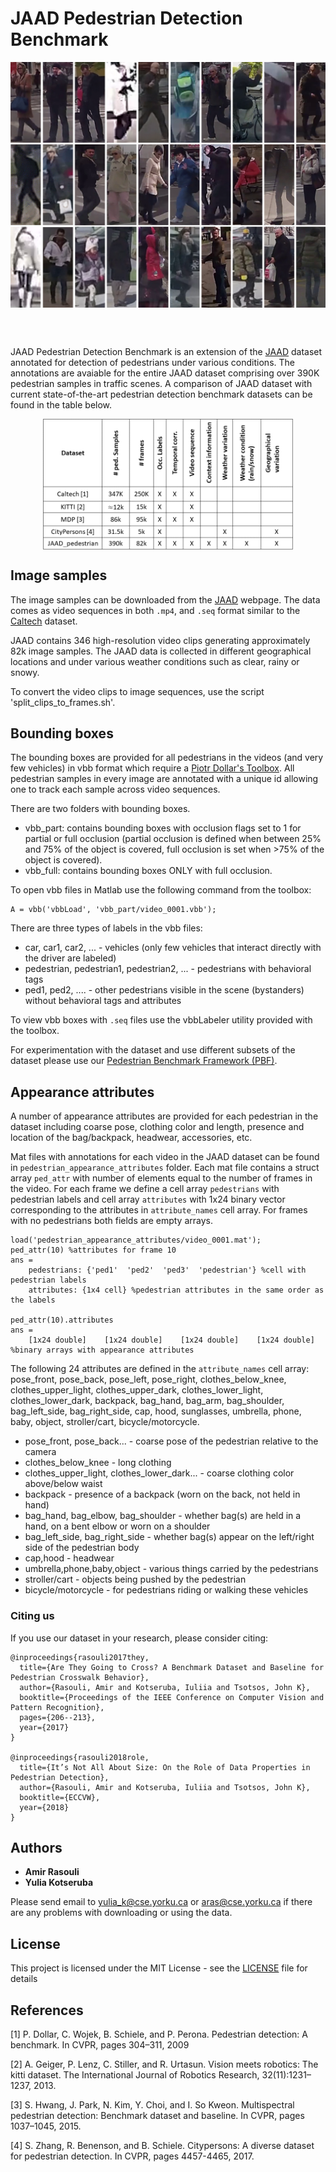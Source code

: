 # JAAD Pedestrian Detection Benchmark
<p align="center">
<img src="jaad_pedestrian_samples.png" alt="jaad_samples" align="middle" width="600"/>
</p>
<br/><br/>

JAAD Pedestrian Detection Benchmark is an extension of the [JAAD](http://data.nvision2.eecs.yorku.ca/JAAD_dataset/)  dataset annotated for detection of pedestrians under various conditions. The annotations are avaiable for the entire JAAD dataset comprising over 390K pedestrian samples in traffic scenes. A comparison of JAAD dataset with current state-of-the-art pedestrian detection benchmark datasets can be found in the table below.

<p align="center">
<img src="jaad_comparison.png" alt="jaad_comparison" align="middle" width="400"/>
</p>

## Image samples
The image samples can be downloaded from the [JAAD](http://data.nvision2.eecs.yorku.ca/JAAD_dataset/) webpage. The data comes as video sequences in both `.mp4`, and `.seq` format similar to the [Caltech](http://www.vision.caltech.edu/Image_Datasets/CaltechPedestrians/) dataset.

JAAD contains 346 high-resolution video clips generating approximately 82k image samples. The JAAD data is collected in different geographical locations and under various weather conditions such as clear, rainy or snowy.

To convert the video clips to image sequences, use the script 'split_clips_to_frames.sh'.

## Bounding boxes
The bounding boxes are provided for all pedestrians in the videos (and very few vehicles) in vbb format which require a [Piotr Dollar's Toolbox](https://pdollar.github.io/toolbox/). All pedestrian samples in every image are annotated with a unique id allowing one to track each sample across video sequences.

There are two folders with bounding boxes.
* vbb_part: contains bounding boxes with occlusion flags set to 1 for partial or full occlusion (partial occlusion is defined when between 25% and 75% of the object is covered, full occlusion is set when >75% of the object is covered).
* vbb_full: contains bounding boxes ONLY with full occlusion.

To open vbb files in Matlab use the following command from the toolbox:
```
A = vbb('vbbLoad', 'vbb_part/video_0001.vbb');
```

There are three types of labels in the vbb files:
* car, car1, car2, ... - vehicles (only few vehicles that interact directly with the driver are labeled)
* pedestrian, pedestrian1, pedestrian2, ... - pedestrians with behavioral tags
* ped1, ped2, .... - other pedestrians visible in the scene (bystanders) without behavioral tags and attributes

To view vbb boxes with `.seq` files use the vbbLabeler utility provided with the toolbox.

For experimentation with the dataset and use different subsets of the dataset please use our [Pedestrian Benchmark Framework (PBF)](https://github.com/aras62/PBF).

## Appearance attributes
A number of appearance attributes are provided for each pedestrian in the dataset including coarse pose, clothing color and length, presence and location of the bag/backpack, headwear, accessories, etc.

Mat files with annotations for each video in the JAAD dataset can be found in ```pedestrian_appearance_attributes``` folder. Each mat file contains a struct array ```ped_attr``` with number of elements equal to the number of frames in the video. For each frame we define a cell array ```pedestrians``` with pedestrian labels and cell array ```attributes``` with 1x24 binary vector corresponding to the attributes in ```attribute_names``` cell array. For frames with no pedestrians both fields are empty arrays.

```
load('pedestrian_appearance_attributes/video_0001.mat');
ped_attr(10) %attributes for frame 10
ans =
    pedestrians: {'ped1'  'ped2'  'ped3'  'pedestrian'} %cell with pedestrian labels
    attributes: {1x4 cell} %pedestrian attributes in the same order as the labels

ped_attr(10).attributes
ans =
    [1x24 double]    [1x24 double]    [1x24 double]    [1x24 double] %binary arrays with appearance attributes
```

The following 24 attributes are defined in the ```attribute_names``` cell array: pose_front, pose_back, pose_left, pose_right, clothes_below_knee, clothes_upper_light, clothes_upper_dark, clothes_lower_light, clothes_lower_dark, backpack, bag_hand, bag_arm, bag_shoulder, bag_left_side, bag_right_side, cap, hood, sunglasses, umbrella, phone, baby, object, stroller/cart, bicycle/motorcycle.

- pose_front, pose_back... - coarse pose of the pedestrian relative to the camera
- clothes_below_knee - long clothing
- clothes_upper_light, clothes_lower_dark... - coarse clothing color above/below waist
- backpack - presence of a backpack (worn on the back, not held in hand)
- bag_hand, bag_elbow, bag_shoulder - whether bag(s) are held in a hand, on a bent elbow or worn on a shoulder
- bag_left_side, bag_right_side - whether bag(s) appear on the left/right side of the pedestrian body
- cap,hood - headwear
- umbrella,phone,baby,object - various things carried by the pedestrians
- stroller/cart - objects being pushed by the pedestrian
- bicycle/motorcycle - for pedestrians riding or walking these vehicles

### Citing us

If you use our dataset in your research, please consider citing:

```
@inproceedings{rasouli2017they,
  title={Are They Going to Cross? A Benchmark Dataset and Baseline for Pedestrian Crosswalk Behavior},
  author={Rasouli, Amir and Kotseruba, Iuliia and Tsotsos, John K},
  booktitle={Proceedings of the IEEE Conference on Computer Vision and Pattern Recognition},
  pages={206--213},
  year={2017}
}

@inproceedings{rasouli2018role,
  title={It’s Not All About Size: On the Role of Data Properties in Pedestrian Detection},
  author={Rasouli, Amir and Kotseruba, Iuliia and Tsotsos, John K},
  booktitle={ECCVW},
  year={2018}
}
```

## Authors

* **Amir Rasouli**
* **Yulia Kotseruba**

Please send email to yulia_k@cse.yorku.ca or aras@cse.yorku.ca if there are any problems with downloading or using the data.

## License

This project is licensed under the MIT License - see the [LICENSE](LICENSE) file for details

## References
[1] P. Dollar, C. Wojek, B. Schiele, and P. Perona. Pedestrian detection: A benchmark. In CVPR, pages 304–311, 2009

[2] A. Geiger, P. Lenz, C. Stiller, and R. Urtasun. Vision meets robotics: The kitti dataset. The International Journal of Robotics Research, 32(11):1231–1237, 2013.

[3] S. Hwang, J. Park, N. Kim, Y. Choi, and I. So Kweon. Multispectral pedestrian detection: Benchmark dataset and baseline. In CVPR, pages 1037–1045, 2015.

[4] S. Zhang, R. Benenson, and B. Schiele. Citypersons: A diverse dataset for pedestrian detection. In CVPR, pages 4457-4465, 2017.
